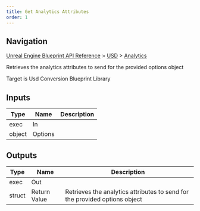 ```yaml
---
title: Get Analytics Attributes
order: 1
---
```

## Navigation

[Unreal Engine Blueprint API Reference](https://dev.epicgames.com/documentation/en-us/unreal-engine/BlueprintAPI) > [USD](https://dev.epicgames.com/documentation/en-us/unreal-engine/BlueprintAPI/USD) > [Analytics](https://dev.epicgames.com/documentation/en-us/unreal-engine/BlueprintAPI/USD/Analytics)

Retrieves the analytics attributes to send for the provided options object

Target is Usd Conversion Blueprint Library

## Inputs

| Type | Name | Description |
| --- | --- | --- |
| exec | In |  |
| object | Options |  |

## Outputs

| Type | Name | Description |
| --- | --- | --- |
| exec | Out |  |
| struct | Return Value | Retrieves the analytics attributes to send for the provided options object |
